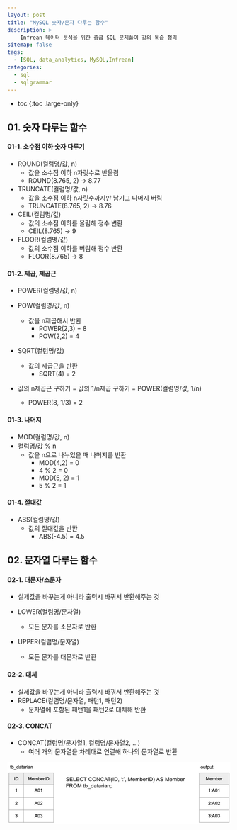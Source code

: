 ```yaml
---
layout: post
title: "MySQL 숫자/문자 다루는 함수"
description: >
    Infrean 데이터 분석을 위한 중급 SQL 문제풀이 강의 복습 정리
sitemap: false
tags:
  - [SQL, data_analytics, MySQL,Infrean]
categories:
  - sql
  - sqlgrammar 
---
```


* toc
{:toc .large-only}


## 01. 숫자 다루는 함수



#### 01-1. 소수점 이하 숫자 다루기

- ROUND(컬럼명/값, n)
  - 값을 소수점 이하 n자릿수로 반올림
  - ROUND(8.765, 2) -> 8.77
- TRUNCATE(컬럼명/값, n)
  - 값을 소수점 이하 n자릿수까지만 남기고 나머지 버림
  - TRUNCATE(8.765, 2) -> 8.76
- CEIL(컬럼명/값)
  - 값의 소수점 이하를 올림해 정수 변환
  - CEIL(8.765) -> 9
- FLOOR(컬럼명/값)
  - 값의 소수점 이하를 버림해 정수 반환
  - FLOOR(8.765) -> 8



#### 01-2. 제곱, 제곱근

- POWER(컬럼명/값, n)
- POW(컬럼명/값, n)
  - 값을 n제곱해서 반환
    - POWER(2,3) = 8
    - POW(2,2) = 4



- SQRT(컬럼명/값)
  - 값의 제곱근을 반환
    - SQRT(4) = 2




- 값의 n제곱근 구하기 = 값의 1/n제곱 구하기 = POWER(컬럼명/값, 1/n)
  - POWER(8, 1/3) = 2



#### 01-3. 나머지

- MOD(컬럼명/값, n)
- 컬럼명/값 % n
  - 값을 n으로 나누었을 때 나머지를 반환
    - MOD(4,2) = 0
    - 4 % 2 = 0
    - MOD(5, 2) = 1
    - 5 % 2 = 1



#### 01-4. 절대값

- ABS(컬럼명/값)
  - 값의 절대값을 반환
    - ABS(-4.5) = 4.5
  





## 02. 문자열 다루는 함수



#### 02-1. 대문자/소문자

- 실제값을 바꾸는게 아니라 출력시 바꿔서 반환해주는 것

- LOWER(컬럼명/문자열)
  - 모든 문자를 소문자로 반환
- UPPER(컬럼명/문자열)
  - 모든 문자를 대문자로 반환



#### 02-2. 대체

- 실제값을 바꾸는게 아니라 출력시 바꿔서 반환해주는 것
- REPLACE(컬럼명/문자열, 패턴1, 패턴2)
  - 문자열에 포함된 패턴1을 패턴2로 대체해 반환



#### 02-3. CONCAT

- CONCAT(컬럼명/문자열1, 컬럼명/문자열2, ...)
  - 여러 개의 문자열을 차례대로 연결해 하나의 문자열로 반환

![image-20220413133541860](/assets/md-images/image-20220413133541860.png)







